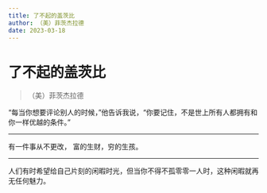 ```yaml
---
title: 了不起的盖茨比
author: （美）菲茨杰拉德
date: 2023-03-18
---
```


# 了不起的盖茨比

> （美）菲茨杰拉德

“每当你想要评论别人的时候，”他告诉我说，“你要记住，不是世上所有人都拥有和你一样优越的条件。”

---

有一件事从不更改，
富的生财，穷的生孩。

---

人们有时希望给自己片刻的闲暇时光，但当你不得不孤零零一人时，这种闲暇就再无任何魅力。
